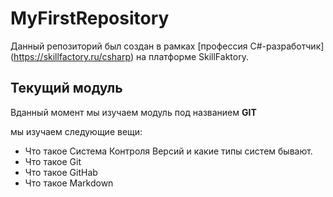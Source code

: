 # MyFirstRepository
Данный репозиторий был создан в рамках [профессия C#-разработчик] (https://skillfactory.ru/csharp) на платформе SkillFaktory.

## Текущий модуль
Вданный момент мы изучаем модуль под названием **GIT**

мы изучаем следующие вещи:
* Что такое Система Контроля Версий и какие типы систем бывают.
* Что такое Git
* Что такое GitHab
* Что такое Markdown
